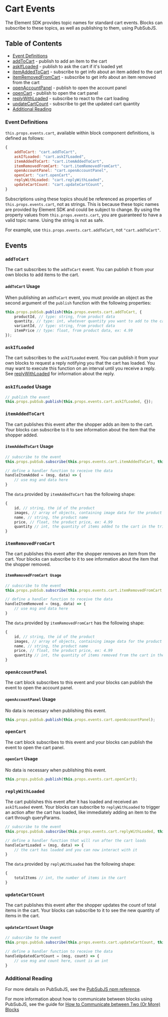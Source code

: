 # Cart Events

The Element SDK provides topic names for standard cart events. Blocks can subscribe to these topics, as well as publishing to them, using PubSubJS.

## Table of Contents

* [Event Definitions](#event-definitions)
* [addToCart](#addToCart) - publish to add an item to the cart
* [askIfLoaded](#askIfLoaded) - publish to ask the cart if it's loaded yet
* [itemAddedToCart](#itemAddedToCart) - subscribe to get info about an item added to the cart
* [itemRemovedFromCart](#itemRemovedFromCart) - subscribe to get info about an item removed from the cart
* [openAccountPanel](#openAccountPanel) - publish to open the account panel
* [openCart](#openCart) - publish to open the cart panel
* [replyWithLoaded](#replyWithLoaded) - subscribe to react to the cart loading
* [updateCartCount](#updateCartCount) - subscribe to get the updated cart quantity
* [Additional Reading](#additional-reading)

### Event Definitions

`this.props.events.cart`, available within block component definitions, is defined as follows:

```js
{
    addToCart: "cart.addToCart",
    askIfLoaded: "cart.askIfLoaded",
    itemAddedToCart: "cart.itemAddedToCart",
    itemRemovedFromCart: "cart.itemRemovedFromCart",
    openAccountPanel: "cart.openAccountPanel",
    openCart: "cart.openCart",
    replyWithLoaded: "cart.replyWithLoaded",
    updateCartCount: "cart.updateCartCount",
}
```

Subscriptions using these topics should be referenced as properties of `this.props.events.cart`, not as strings. This is because these topic names are provided by Element SDK and could be subject to change. By using the property values from `this.props.events.cart`, you are guaranteed to have a valid topic name. Using the string is not as safe.

For example, use `this.props.events.cart.addToCart`, not `"cart.addToCart"`.

## Events

### `addToCart`

The cart subscribes to the `addToCart` event. You can publish it from your own blocks to add items to the cart.

#### `addToCart` Usage

When publishing an `addToCart` event, you must provide an object as the second argument of the `publish` function with the following properties:

```js
this.props.pubSub.publish(this.props.events.cart.addToCart, {
    productId, // type: string, from product data
    quantity, // type: int, whatever quantity you want to add to the cart, ex: 1
    variantId, // type: string, from product data
    itemPrice // type: float, from product data, ex: 4.99
});
```

### `askIfLoaded`

The cart subscribes to the `askIfLoaded` event. You can publish it from your own blocks to request a reply notifying you that the cart has loaded. You may want to execute this function on an interval until you receive a reply. See [replyWithLoaded](#replyWithLoaded) for information about the reply.

### `askIfLoaded` Usage

```js
// publish the event
this.props.pubSub.publish(this.props.events.cart.askIfLoaded, {});
```

### `itemAddedToCart`

The cart publishes this event after the shopper adds an item to the cart. Your blocks can subscribe to it to see information about the item that the shopper added.

#### `itemAddedToCart` Usage

```js
// subscribe to the event
this.props.pubSub.subscribe(this.props.events.cart.itemAddedToCart, this.handleItemAdded);

// define a handler function to receive the data
handleItemAdded = (msg, data) => {
    // use msg and data here
}
```

The `data` provided by `itemAddedToCart` has the following shape:

```js
{
    id, // string, the id of the product
    images, // array of objects, containing image data for the product
    name, // string, the product name
    price, // float, the product price, ex: 4.99
    quantity // int, the quantity of items added to the cart in the triggering action
}
```

### `itemRemovedFromCart`

The cart publishes this event after the shopper removes an item from the cart. Your blocks can subscribe to it to see information about the item that the shopper removed.

#### `itemRemovedFromCart Usage`

```js
// subscribe to the event
this.props.pubSub.subscribe(this.props.events.cart.itemRemovedFromCart, this.handleItemRemoved);

// define a handler function to receive the data
handleItemRemoved = (msg, data) => {
    // use msg and data here
}
```

The `data` provided by `itemRemovedFromCart` has the following shape:

```js
{
    id, // string, the id of the product
    images, // array of objects, containing image data for the product
    name, // string, the product name
    price, // float, the product price, ex: 4.99
    quantity // int, the quantity of items removed from the cart in the triggering action
}
```

### `openAccountPanel`

The cart block subscribes to this event and your blocks can publish the event to open the account panel.

#### `openAccountPanel` Usage

No data is necessary when publishing this event.

```js
this.props.pubSub.publish(this.props.events.cart.openAccountPanel);
```

### `openCart`

The cart block subscribes to this event and your blocks can publish the event to open the cart panel.

#### `openCart` Usage

No data is necessary when publishing this event.

```js
this.props.pubSub.publish(this.props.events.cart.openCart);
```

### `replyWithLoaded`

The cart publishes this event after it has loaded and received an `askIfLoaded` event. Your blocks can subscribe to `replyWithLoaded` to trigger an action after the cart has loaded, like immediately adding an item to the cart through queryParams.

```js
// subscribe to the event
this.props.pubSub.subscribe(this.props.events.cart.replyWithLoaded, this.handleCartLoaded);

// define a handler function that will run after the cart loads
handleCartLoaded = (msg, data) => {
    // the cart has loaded and you can now interact with it
}
```

The `data` provided by `replyWithLoaded` has the following shape:

```js
{
    totalItems // int, the number of items in the cart
}
```

### `updateCartCount`

The cart publishes this event after the shopper updates the count of total items in the cart. Your blocks can subscribe to it to see the new quantity of items in the cart.

#### `updateCartCount` Usage

```js
// subscribe to the event
this.props.pubSub.subscribe(this.props.events.cart.updateCartCount, this.handleUpdatedCartCount);

// define a handler function to receive the data
handleUpdatedCartCount = (msg, count) => {
    // use msg and count here, count is an int
}
```

### Additional Reading

For more details on PubSubJS, see the [PubSubJS npm reference](https://www.npmjs.com/package/pubsub-js).

For more information about how to communicate between blocks using PubSubJS, see the guide for [How to Communicate between Two (Or More) Blocks](/how-to/communicate-between-blocks/README.md)
